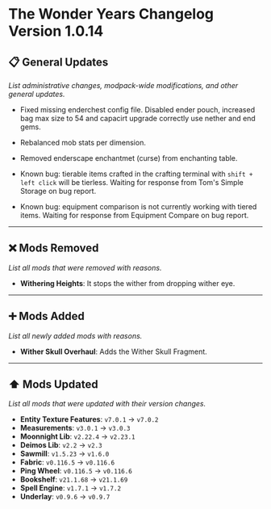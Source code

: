 # The Wonder Years Changelog Version 1.0.14

## 📋 General Updates

*List administrative changes, modpack-wide modifications, and other general updates.*

- Fixed missing enderchest config file. Disabled ender pouch, increased bag max size to 54 and capacirt upgrade correctly use nether and end gems.
- Rebalanced mob stats per dimension.
- Removed enderscape enchantmet (curse) from enchanting table.

- Known bug: tierable items crafted in the crafting terminal with `shift + left click` will be tierless. Waiting for response from Tom's Simple Storage on bug report.
- Known bug: equipment comparison is not currently working with tiered items. Waiting for response from Equipment Compare on bug report.

---

## ❌ Mods Removed

*List all mods that were removed with reasons.*

- **Withering Heights**: It stops the wither from dropping wither eye.

---

## ➕ Mods Added

*List all newly added mods with reasons.*

- **Wither Skull Overhaul**: Adds the Wither Skull Fragment.

---

## ⬆️ Mods Updated

*List all mods that were updated with their version changes.*

- **Entity Texture Features**: `v7.0.1` → `v7.0.2`
- **Measurements**: `v3.0.1` → `v3.0.3`
- **Moonnight Lib**: `v2.22.4` → `v2.23.1`
- **Deimos Lib**: `v2.2` → `v2.3`
- **Sawmill**: `v1.5.23` → `v1.6.0`
- **Fabric**: `v0.116.5` → `v0.116.6`
- **Ping Wheel**: `v0.116.5` → `v0.116.6`
- **Bookshelf**: `v21.1.68` → `v21.1.69`
- **Spell Engine**: `v1.7.1` → `v1.7.2`
- **Underlay**: `v0.9.6` → `v0.9.7`
